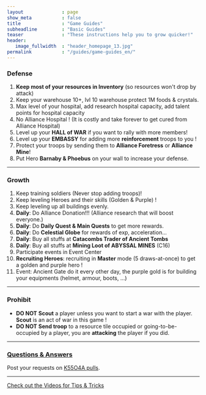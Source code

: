 ```yaml
---
layout              : page
show_meta           : false
title               : "Game Guides"
subheadline         : "Basic Guides"
teaser              : "These instructions help you to grow quicker!"
header:
   image_fullwidth  : "header_homepage_13.jpg"
permalink           : "/guides/game-guides_en/"
---
```

### Defense
1. **Keep most of your resources in Inventory** (so resources won't drop by attack)
2. Keep your warehouse 10+, lvl 10 warehouse protect 1M foods & crystals.
3. Max level of your hospital, add research hospital capacity, add talent points for hospital capacity
4. No Alliance Hospital ! (It is costly and take forever to get cured from Alliance Hospital)
5. Level up your **HALL of WAR** if you want to rally with more members!
6. Level up your **EMBASSY** for adding more **reinforcement** troops to you !
7. Protect your troops by sending them to **Alliance Foretress** or **Alliance Mine**!
8. Put Hero **Barnaby & Phoebus** on your wall to increase your defense.

---
### Growth
1. Keep training soldiers (Never stop adding troops)!
2. Keep leveling Heroes and their skills (Golden & Purple) !
3. Keep leveling up all buildings evenly. 
4. **Daily**: Do Alliance Donation!!! (Alliance research that will boost everyone.)
5. **Daily**: Do **Daily Quest & Main Quests** to get more rewards.
6. **Daily**: Do **Celestial Globe** for rewards of exp, acceleration...
7. **Daily**: Buy all stuffs at **Catacombs Trader of Ancient Tombs**
8. **Daily**: Buy all stuffs at **Mining Loot of ABYSSAL MINES** (C16)
9. Participate events in Event Center
10. **Recruiting Heroes**: recruiting in **Master** mode (5 draws-at-once) to get a golden and purple hero !
11. Event: Ancient Gate do it every other day, the purple gold is for building your equipments (helmet, armour, boots, ...)

---
### Prohibit 
* **DO NOT** **Scout** a player unless you want to start a war with the player. **Scout** is an act of war in this game !
* **DO NOT** **Send troop** to a resource tile occupied or going-to-be-occupied by a player, you are **attacking** the player if you did.

---
### [Questions & Answers](https://rkuo2023.github.io/k55o4a/design/mediaelement_js/)
Post your requests on [K55O4A pulls](https://github.com/rkuo2023/k55o4a/pulls).<br>

---
<a class="radius button small" href="{{ site.url }}{{ site.baseurl }}/design/mediaelement_js/">Check out the Videos for Tips & Tricks</a>

